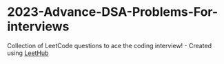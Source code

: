 # 2023-Advance-DSA-Problems-For-interviews
Collection of LeetCode questions to ace the coding interview! - Created using [LeetHub](https://github.com/QasimWani/LeetHub)
